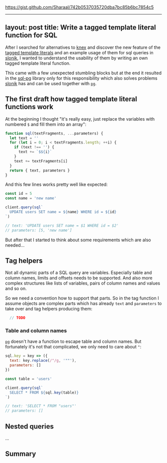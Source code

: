 https://gist.github.com/Sharaal/742b0537035720dba7bc85b6bc7854c5

---
layout: post
title: Write a tagged template literal function for SQL
---

After I searched for alternatives to [knex](https://knexjs.org/) and discover the new feature of the [tagged template literals](https://developer.mozilla.org/en-US/docs/Web/JavaScript/Reference/Template_literals#Tagged_templates) and an example usage of them for sql queries in [slonik](https://www.npmjs.com/package/slonik), I wanted to understand the usability of them by writing an own tagged template literal function.

This came with a few unexpected stumbling blocks but at the end it resulted in the [sql-pg](https://www.npmjs.com/package/sql-pg) library only for this responsibility which also solves problems [slonik](https://www.npmjs.com/package/slonik) has and can be used together with [`pg`](https://www.npmjs.com/package/pg).
<!--more-->

## The first draft how tagged template literal functions work

At the beginning I thought "it's really easy, just replace the variables with numbered `$` and fill them into an array":
```javascript
function sql(textFragments, ...parameters) {
  let text = ''
  for (let i = 0; i < textFragments.length; ++i) {
    if (text !== '') {
      text += `$${i}`
    }
    text += textFragments[i]
  }
  return { text, parameters }
}
```

And this few lines works pretty well like expected:
```javascript
const id = 5
const name = 'new name'

client.query(sql`
  UPDATE users SET name = ${name} WHERE id = ${id}
`)

// text: 'UPDATE users SET name = $1 WHERE id = $2'
// parameters: [5, 'new name']
```

But after that I started to think about some requirements which are also needed...

## Tag helpers

Not all dynamic parts of a SQL query are variables. Especially table and column names, limits and offsets needs to be supported. And also more complex structures like lists of variables, pairs of column names and values and so on.

So we need a convention how to support that parts. So in the tag function I assume objects are complex parts which has already `text` and `parameters` to take over and tag helpers producing them:
```javascript
  // TODO
```

### Table and column names

[`pg`](https://www.npmjs.com/package/pg) doesn't have a function to escape table and column names. But fortunately it's not that complicated, we only need to care about `"`:
```javascript
sql.key = key => ({
  text: key.replace(/"/g, '""'),
  parameters: []
})

const table = 'users'

client.query(sql`
  SELECT * FROM ${sql.key(table)}
`)

// text: 'SELECT * FROM "users"'
// parameters: []
```

## Nested queries

...

## Summary
